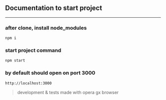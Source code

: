 ## Documentation to start project

---

### after clone, install node_modules

`npm i`

### start project command

`npm start`

### by default should open on port 3000

`http://localhost:3000`

> development & tests made with opera gx browser
